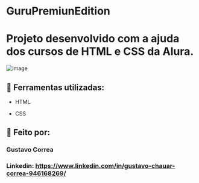 # GuruPremiunEdition
# Projeto desenvolvido com a ajuda dos cursos de HTML e CSS da Alura.


![image](https://github.com/ByGustavoo/GuruPremiunEdition/assets/132701636/f8240558-88c4-479d-b21f-c4443e57c08d)


## 🚀 Ferramentas utilizadas:

* HTML

* CSS


## 📝 Feito por:

### Gustavo Correa

### Linkedin: https://www.linkedin.com/in/gustavo-chauar-correa-946168269/

